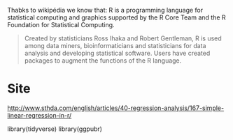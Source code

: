 Thabks to wikipédia we know that: 
R is a programming language for statistical computing and graphics supported by the R Core Team and the R Foundation for Statistical Computing.
> Created by statisticians Ross Ihaka and Robert Gentleman, R is used among data miners, bioinformaticians and statisticians for data analysis and developing statistical software.
Users have created packages to augment the functions of the R language.


# Site
http://www.sthda.com/english/articles/40-regression-analysis/167-simple-linear-regression-in-r/

library(tidyverse)
library(ggpubr)
